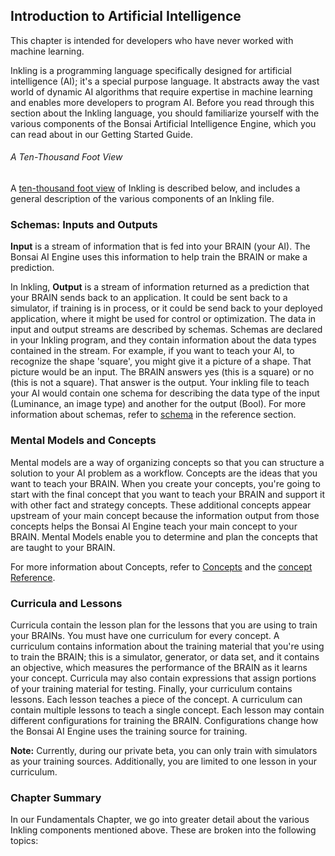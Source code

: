 ## Introduction to Artificial Intelligence

This chapter is intended for developers who have never worked with machine learning.

Inkling is a programming language specifically designed for artificial intelligence (AI); it's a special purpose language. It abstracts away the vast world of dynamic AI algorithms that require expertise in machine learning and enables more developers to program AI. Before you read through this section about the Inkling language, you should familiarize yourself with the various components of the Bonsai Artificial Intelligence Engine, which you can read about in our Getting Started Guide.

###### A Ten-Thousand Foot View

A [ten-thousand foot view][1] of Inkling is described below, and includes a general description of the various components of an Inkling file.

### Schemas: Inputs and Outputs

**Input** is a stream of information that is fed into your BRAIN (your AI). The Bonsai AI Engine uses this information to help train the BRAIN or make a prediction.

In Inkling, **Output** is a stream of information returned as a prediction that your BRAIN sends back to an application. It could be sent back to a simulator, if training is in process, or it could be send back to your deployed application, where it might be used for control or optimization. The data in input and output streams are described by schemas. Schemas are declared in your Inkling program, and they contain information about the data types contained in the stream. For example, if you want to teach your AI,  to recognize the shape 'square', you might give it a picture of a shape. That picture would be an input. The BRAIN answers yes (this is a square) or no (this is not a square). That answer is the output. Your inkling file to teach your AI would contain one schema for describing the data type of the input (Luminance, an image type) and another for the output (Bool). For more information about schemas, refer to [schema][2] in the reference section.

### Mental Models and Concepts

Mental models are a way of organizing concepts so that you can structure a solution to your AI problem as a workflow. Concepts are the ideas that you want to teach your BRAIN. When you create your concepts, you're going to start with the final concept that you want to teach your BRAIN and support it with other fact and strategy concepts. These additional concepts appear upstream of your main concept because the information output from those concepts helps the Bonsai AI Engine teach your main concept to your BRAIN. Mental Models enable you to determine and plan the concepts that are taught to your BRAIN.

For more information about Concepts, refer to [Concepts][3] and the [concept Reference][4].

### Curricula and Lessons

Curricula contain the lesson plan for the lessons that you are using to train your BRAINs. You must have one curriculum for every concept. A curriculum contains information about the training material that you're using to train the BRAIN; this is a simulator, generator, or data set, and it contains an objective, which measures the performance of the BRAIN as it learns your concept. Curricula may also contain expressions that assign portions of your training material for testing. Finally, your curriculum contains lessons. Each lesson teaches a piece of the concept. A curriculum can contain multiple lessons to teach a single concept.  Each lesson may contain different configurations for training the BRAIN. Configurations change how the Bonsai AI Engine uses the training source for training.

**Note:** Currently, during our private beta, you can only train with simulators as your training sources. Additionally, you are limited to one lesson in your curriculum.

### Chapter Summary

In our Fundamentals Chapter, we go into greater detail about the various Inkling components mentioned above. These are broken into the following topics:

[1]: http://dictionary.cambridge.org/us/dictionary/english/10000-foot-view
[2]: https://bonsai.quip.com/TsrpAgmShndg
[3]: #concepts
[4]: #5-1-concept
